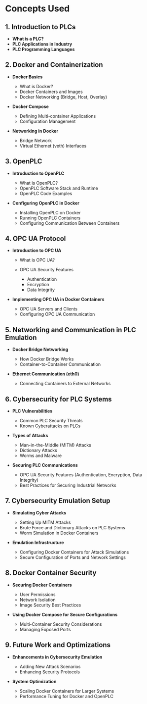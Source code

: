 # Concepts Used

## **1. Introduction to PLCs**

* **What is a PLC?**
* **PLC Applications in Industry**
* **PLC Programming Languages**

## **2. Docker and Containerization**

* **Docker Basics**

  * What is Docker?
  * Docker Containers and Images
  * Docker Networking (Bridge, Host, Overlay)
* **Docker Compose**

  * Defining Multi-container Applications
  * Configuration Management
* **Networking in Docker**

  * Bridge Network
  * Virtual Ethernet (veth) Interfaces

## **3. OpenPLC**

* **Introduction to OpenPLC**

  * What is OpenPLC?
  * OpenPLC Software Stack and Runtime
  * OpenPLC Code Examples
* **Configuring OpenPLC in Docker**

  * Installing OpenPLC on Docker
  * Running OpenPLC Containers
  * Configuring Communication Between Containers

## **4. OPC UA Protocol**

* **Introduction to OPC UA**

  * What is OPC UA?
  * OPC UA Security Features

    * Authentication
    * Encryption
    * Data Integrity
* **Implementing OPC UA in Docker Containers**

  * OPC UA Servers and Clients
  * Configuring OPC UA Communication

## **5. Networking and Communication in PLC Emulation**

* **Docker Bridge Networking**

  * How Docker Bridge Works
  * Container-to-Container Communication
* **Ethernet Communication (eth0)**

  * Connecting Containers to External Networks

## **6. Cybersecurity for PLC Systems**

* **PLC Vulnerabilities**

  * Common PLC Security Threats
  * Known Cyberattacks on PLCs
* **Types of Attacks**

  * Man-in-the-Middle (MITM) Attacks
  * Dictionary Attacks
  * Worms and Malware
* **Securing PLC Communications**

  * OPC UA Security Features (Authentication, Encryption, Data Integrity)
  * Best Practices for Securing Industrial Networks

## **7. Cybersecurity Emulation Setup**

* **Simulating Cyber Attacks**

  * Setting Up MITM Attacks
  * Brute Force and Dictionary Attacks on PLC Systems
  * Worm Simulation in Docker Containers
* **Emulation Infrastructure**

  * Configuring Docker Containers for Attack Simulations
  * Secure Configuration of Ports and Network Settings

## **8. Docker Container Security**

* **Securing Docker Containers**

  * User Permissions
  * Network Isolation
  * Image Security Best Practices
* **Using Docker Compose for Secure Configurations**

  * Multi-Container Security Considerations
  * Managing Exposed Ports

## **9. Future Work and Optimizations**

* **Enhancements in Cybersecurity Emulation**

  * Adding New Attack Scenarios
  * Enhancing Security Protocols
* **System Optimization**

  * Scaling Docker Containers for Larger Systems
  * Performance Tuning for Docker and OpenPLC